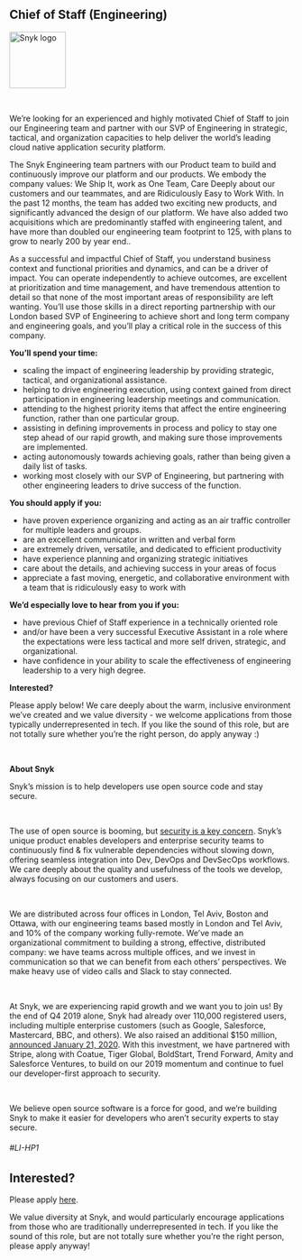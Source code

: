 Chief of Staff (Engineering)
---

<img src="https://res.cloudinary.com/snyk/image/upload/v1537345894/press-kit/brand/logo-black.png" width="100" alt="Snyk logo" />

<p>&nbsp;</p>
<p><span style="font-weight: 400;">We’re looking for an experienced and highly motivated Chief of Staff to join our </span><span style="font-weight: 400;">Engineering </span><span style="font-weight: 400;">team and partner with our SVP of Engineering in strategic, tactical, and organization capacities to help deliver the world’s leading cloud native application security platform.</span></p>
<p><span style="font-weight: 400;">The Snyk </span><span style="font-weight: 400;">Engineering</span><span style="font-weight: 400;"> team partners with our Product team to build and continuously improve our platform and our products. We embody the company values: We Ship It, work as One Team, Care Deeply about our customers and our teammates, and are Ridiculously Easy to Work With. In the past 12 months, the team has added two exciting new products, and significantly advanced the design of our platform. We have also added two acquisitions which are predominantly staffed with engineering talent, and have more than doubled our engineering team footprint to 125, with plans to grow to nearly 200 by year end..</span></p>
<p><span style="font-weight: 400;">As a successful and impactful Chief of Staff, you understand business context and functional priorities and dynamics, and can be a driver of impact. You can operate independently to achieve outcomes, are excellent at prioritization and time management, and have tremendous attention to detail so that none of the most important areas of responsibilit</span><span style="font-weight: 400;">y are left wanting. You’ll use those skills in a direct reporting partnership with our London based SVP of Engineering to achieve short and long term company and engineering goals, and you’ll play a critical role in the success of this company.</span></p>
<p><strong>You’ll spend your time:</strong></p>
<ul>
<li style="font-weight: 400;"><span style="font-weight: 400;">scaling the impact of engineering leadership by providing strategic, tactical, and organizational assistance.</span></li>
<li style="font-weight: 400;"><span style="font-weight: 400;">helping to drive engineering execution, using context gained from direct participation in engineering leadership meetings and communication.</span></li>
<li style="font-weight: 400;"><span style="font-weight: 400;">attending to the highest priority items that affect the entire engineering function, rather than one particular group.</span></li>
<li style="font-weight: 400;"><span style="font-weight: 400;">assisting in defining improvements in process and policy to stay one step ahead of our rapid growth, and making sure those improvements are implemented.</span></li>
<li style="font-weight: 400;"><span style="font-weight: 400;">acting autonomously towards achieving goals, rather than being given a daily list of tasks.</span></li>
<li style="font-weight: 400;"><span style="font-weight: 400;">working most closely with our SVP of Engineering, but partnering with other engineering leaders to drive success of the function.</span></li>
</ul>
<p><strong>You should apply if you:</strong></p>
<ul>
<li style="font-weight: 400;"><span style="font-weight: 400;">have proven experience organizing and acting as an air traffic controller for multiple leaders and groups.</span></li>
<li style="font-weight: 400;"><span style="font-weight: 400;">are an excellent communicator in written and verbal form</span></li>
<li style="font-weight: 400;"><span style="font-weight: 400;">are extremely driven, versatile, and dedicated to efficient productivity</span></li>
<li style="font-weight: 400;"><span style="font-weight: 400;">have experience planning and organizing strategic initiatives</span></li>
<li style="font-weight: 400;"><span style="font-weight: 400;">care about the details, and achieving success in your areas of focus</span></li>
<li style="font-weight: 400;"><span style="font-weight: 400;">appreciate a fast moving, energetic, and collaborative environment with a team that is ridiculously easy to work with</span></li>
</ul>
<p><strong>We’d especially love to hear from you if you:</strong></p>
<ul>
<li style="font-weight: 400;"><span style="font-weight: 400;">have previous Chief of Staff experience in a technically oriented role</span></li>
<li style="font-weight: 400;"><span style="font-weight: 400;">and/or have been a very successful Executive Assistant in a role where the expectations were less tactical and more self driven, strategic, and organizational.</span></li>
<li style="font-weight: 400;"><span style="font-weight: 400;">have confidence in your ability to scale the effectiveness of engineering leadership to a very high degree.</span></li>
</ul>
<p><strong>Interested?</strong></p>
<p><span style="font-weight: 400;">Please apply below! We care deeply about the warm, inclusive environment we’ve created and we value diversity - we welcome applications from those typically underrepresented in tech. If you like the sound of this role, but are not totally sure whether you’re the right person, do apply anyway :)</span></p>
<p>&nbsp;</p>
<p><strong>About Snyk</strong></p>
<p><span style="font-weight: 400;">Snyk’s mission is to help developers use open source code and stay secure.&nbsp;</span></p>
<p>&nbsp;</p>
<p><span style="font-weight: 400;">The use of open source is booming, but </span><a href="https://snyk.io/blog/devsecops-insights-2020/"><span style="font-weight: 400;">security is a key concern</span></a><span style="font-weight: 400;">. Snyk’s unique product enables developers and enterprise security teams to continuously find &amp; fix vulnerable dependencies without slowing down, offering seamless integration into Dev, DevOps and DevSecOps workflows. We care deeply about the quality and usefulness of the tools we develop, always focusing on our customers and users.&nbsp;</span></p>
<p>&nbsp;</p>
<p><span style="font-weight: 400;">We are distributed across four offices in London, Tel Aviv, Boston and Ottawa, with our engineering teams based mostly in London and Tel Aviv, and 10% of the company working fully-remote. We’ve made an organizational commitment to building a strong, effective, distributed company: we have teams across multiple offices, and we invest in communication so that we can benefit from each others’ perspectives. We make heavy use of video calls and Slack to stay connected.</span></p>
<p>&nbsp;</p>
<p><span style="font-weight: 400;">At Snyk, we are experiencing rapid growth and we want you to join us! By the end of Q4 2019 alone, Snyk had already over 110,000 registered users, including multiple enterprise customers (such as Google, Salesforce, Mastercard, BBC, and others). We also raised an additional $150 million, </span><a href="https://snyk.io/blog/snyk-closes-150m/"><span style="font-weight: 400;">announced January 21, 2020</span></a><span style="font-weight: 400;">. With this investment, we have partnered with Stripe, along with Coatue, Tiger Global, BoldStart, Trend Forward, Amity and Salesforce Ventures, to build on our 2019 momentum and continue to fuel our developer-first approach to security.&nbsp;</span></p>
<p>&nbsp;</p>
<p><span style="font-weight: 400;">We believe open source software is a force for good, and we’re building Snyk to make it easier for developers who aren’t security experts to stay secure.</span></p>
<h6>#LI-HP1&nbsp;</h6>

Interested?
---

Please apply [here](https://boards.greenhouse.io/snyk/jobs/5047708002#app).

We value diversity at Snyk, and would particularly encourage applications from those who are traditionally underrepresented in tech.
If you like the sound of this role, but are not totally sure whether you’re the right person, please apply anyway!
